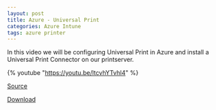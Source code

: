 ```yaml
---
layout: post
title: Azure - Universal Print
categories: Azure Intune
tags: azure printer
---
```


In this video we will be configuring Universal Print in Azure and install a Universal Print Connector on our printserver.

{% youtube "https://youtu.be/ltcvhYTvhl4" %}

[Source](https://learn.microsoft.com/en-us/universal-print/fundamentals/universal-print-getting-started)

[Download](https://aka.ms/UPConnector)


